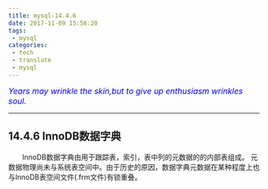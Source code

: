 ```yaml
---
title: mysql-14.4.6
date: 2017-11-09 15:58:20
tags:
 - mysql
categories:
 - tech
 - translate
 - mysql
---
```



<font color='blue' style="font-style:italic" size="3">Years may wrinkle the skin,but to give up enthusiasm wrinkles soul.</font>

------

## 14.4.6 InnoDB数据字典

&emsp;&emsp;InnoDB数据字典由用于跟踪表，索引，表中列的元数据的的内部表组成。
元数据物理尚未与系统表空间中。由于历史的原因，数据字典元数据在某种程度上也与InnoDB表空间文件(.frm文件)有锁重叠。